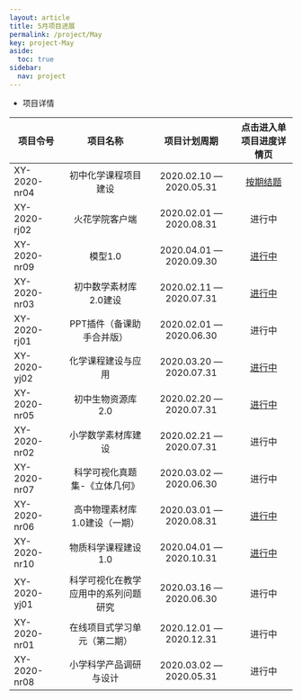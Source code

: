 ```yaml
---
layout: article
title: 5月项目进展
permalink: /project/May
key: project-May
aside:
  toc: true
sidebar:
  nav: project
---
```


<bro/><bro/>

- 项目详情

| 项目令号       |  项目名称  |项目计划周期  |   点击进入单项目进度详情页  |
|-------------  |:------:|:------:|:------:|
|XY-2020-nr04   |初中化学课程项目建设	|2020.02.10 — 2020.05.31|[按期结题](http://wiki.huohuaschool.com/confluence/pages/viewpage.action?pageId=17499214)|
|XY-2020-rj02   |火花学院客户端	|2020.02.01 — 2020.08.31|进行中|
|XY-2020-nr09   |模型1.0	|2020.04.01 — 2020.09.30|[进行中](http://wiki.huohuaschool.com/confluence/pages/viewpage.action?pageId=17499687)|
|XY-2020-nr03   |初中数学素材库2.0建设	|2020.02.11 — 2020.07.31|[进行中](http://wiki.huohuaschool.com/confluence/pages/viewpage.action?pageId=17499572)|
|XY-2020-rj01   |PPT插件（备课助手合并版）	|2020.02.01 — 2020.06.30|进行中|
|XY-2020-yj02   |化学课程建设与应用	|2020.03.20 — 2020.07.31|[进行中](http://wiki.huohuaschool.com/confluence/pages/viewpage.action?pageId=20349038)|
|XY-2020-nr05   |初中生物资源库2.0	|2020.02.20 — 2020.07.31|[进行中](http://wiki.huohuaschool.com/confluence/pages/viewpage.action?pageId=17499387)|
|XY-2020-nr02  |小学数学素材库建设	|2020.02.21 — 2020.07.31|进行中|
|XY-2020-nr07  |科学可视化真题集-《立体几何》	|2020.03.02 — 2020.06.30|进行中|
|XY-2020-nr06   |高中物理素材库1.0建设（一期）	|2020.03.01 — 2020.08.31|[进行中](http://wiki.huohuaschool.com/confluence/pages/viewpage.action?pageId=20348942)|
|XY-2020-nr10   |物质科学课程建设1.0	|2020.04.01 — 2020.10.31|[进行中](http://wiki.huohuaschool.com/confluence/pages/viewpage.action?pageId=20349079)|
|XY-2020-yj01   |科学可视化在教学应用中的系列问题研究	|2020.03.16 — 2020.06.30|进行中|
|XY-2020-nr01 |在线项目式学习单元（第二期）	|2020.12.01 — 2020.12.31|进行中|
|XY-2020-nr08  |小学科学产品调研与设计	|2020.03.02 — 2020.05.31|进行中|
